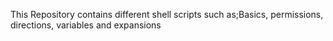 This Repository contains different shell scripts such as;Basics, permissions, directions, variables and expansions
